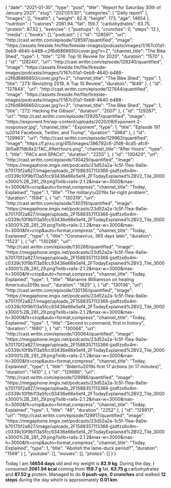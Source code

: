 {
    "date": "2021-01-30",
    "type": "post",
    "title": "Report for Saturday 30th of January 2021",
    "slug": "2021\/01\/30",
    "categories": [
        "Daily report"
    ],
    "images": [],
    "health": {
        "weight": 82.9,
        "height": 173,
        "age": 14654
    },
    "nutrition": {
        "calories": 2061.94,
        "fat": 159.7,
        "carbohydrates": 63.75,
        "protein": 87.52
    },
    "exercise": {
        "pushups": 0,
        "crunches": 0,
        "steps": 12
    },
    "media": {
        "books": [],
        "podcast": [
            {
                "id": "128597",
                "url": "http:\/\/cast.writtn.com\/episode\/128597\/quantified",
                "image": "https:\/\/assets.fireside.fm\/file\/fireside-images\/podcasts\/images\/1\/167c01a1-0eb9-4640-b488-c2f6d6866650\/cover.jpg?v=2",
                "channel_title": "The Bike Shed",
                "type": 1,
                "title": "274: Top 10 Review for 2020",
                "duration": "1570"
            },
            {
                "id": "128240",
                "url": "http:\/\/cast.writtn.com\/episode\/128240\/quantified",
                "image": "https:\/\/assets.fireside.fm\/file\/fireside-images\/podcasts\/images\/1\/167c01a1-0eb9-4640-b488-c2f6d6866650\/cover.jpg?v=2",
                "channel_title": "The Bike Shed",
                "type": 1,
                "title": "273: Revisiting 2019, A Top 10 Review",
                "duration": "1649"
            },
            {
                "id": "127844",
                "url": "http:\/\/cast.writtn.com\/episode\/127844\/quantified",
                "image": "https:\/\/assets.fireside.fm\/file\/fireside-images\/podcasts\/images\/1\/167c01a1-0eb9-4640-b488-c2f6d6866650\/cover.jpg?v=2",
                "channel_title": "The Bike Shed",
                "type": 1,
                "title": "272: Hacking the Gibson",
                "duration": "2007"
            },
            {
                "id": "129267",
                "url": "http:\/\/cast.writtn.com\/episode\/129267\/quantified",
                "image": "https:\/\/exponent.fm\/wp-content\/uploads\/2020\/08\/Exponent-2-nosponsor.jpg",
                "channel_title": "Exponent",
                "type": 1,
                "title": "Episode 191 \u2014 Facebook, Twitter, and Trump",
                "duration": "3984"
            },
            {
                "id": "129963",
                "url": "http:\/\/cast.writtn.com\/episode\/129963\/quantified",
                "image": "https:\/\/f.prxu.org\/415\/images\/396792c6-2fd8-4cd5-afc9-3b5a87fdb8a2\/TAC_AfterHours.png",
                "channel_title": "After Hours",
                "type": 1,
                "title": "PACs and SPACs!",
                "duration": "2255"
            },
            {
                "id": "130429",
                "url": "http:\/\/cast.writtn.com\/episode\/130429\/quantified",
                "image": "https:\/\/megaphone.imgix.net\/podcasts\/23d52a2a-1c5f-11ea-9a0e-b70170f2a827\/image\/uploads_2F1588357113366-jjsdfzx6x4m-c0339c10f9b113a5fcc93436e66e5ef4_2FTodayExplained%2BV2_Tile_3000x3000%2B_281_29.png?ixlib=rails-2.1.2&max-w=3000&max-h=3000&fit=crop&auto=format,compress",
                "channel_title": "Today, Explained",
                "type": 1,
                "title": "The military\u2019s far-right problem",
                "duration": "1594"
            },
            {
                "id": "130319",
                "url": "http:\/\/cast.writtn.com\/episode\/130319\/quantified",
                "image": "https:\/\/megaphone.imgix.net\/podcasts\/23d52a2a-1c5f-11ea-9a0e-b70170f2a827\/image\/uploads_2F1588357113366-jjsdfzx6x4m-c0339c10f9b113a5fcc93436e66e5ef4_2FTodayExplained%2BV2_Tile_3000x3000%2B_281_29.png?ixlib=rails-2.1.2&max-w=3000&max-h=3000&fit=crop&auto=format,compress",
                "channel_title": "Today, Explained",
                "type": 1,
                "title": "Coronavirus, 365 days later",
                "duration": "1523"
            },
            {
                "id": "130266",
                "url": "http:\/\/cast.writtn.com\/episode\/130266\/quantified",
                "image": "https:\/\/megaphone.imgix.net\/podcasts\/23d52a2a-1c5f-11ea-9a0e-b70170f2a827\/image\/uploads_2F1588357113366-jjsdfzx6x4m-c0339c10f9b113a5fcc93436e66e5ef4_2FTodayExplained%2BV2_Tile_3000x3000%2B_281_29.png?ixlib=rails-2.1.2&max-w=3000&max-h=3000&fit=crop&auto=format,compress",
                "channel_title": "Today, Explained",
                "type": 1,
                "title": "Marianne Williamson on healing America\u2019s soul",
                "duration": "1625"
            },
            {
                "id": "130136",
                "url": "http:\/\/cast.writtn.com\/episode\/130136\/quantified",
                "image": "https:\/\/megaphone.imgix.net\/podcasts\/23d52a2a-1c5f-11ea-9a0e-b70170f2a827\/image\/uploads_2F1588357113366-jjsdfzx6x4m-c0339c10f9b113a5fcc93436e66e5ef4_2FTodayExplained%2BV2_Tile_3000x3000%2B_281_29.png?ixlib=rails-2.1.2&max-w=3000&max-h=3000&fit=crop&auto=format,compress",
                "channel_title": "Today, Explained",
                "type": 1,
                "title": "Second in command, first in history",
                "duration": "1660"
            },
            {
                "id": "130064",
                "url": "http:\/\/cast.writtn.com\/episode\/130064\/quantified",
                "image": "https:\/\/megaphone.imgix.net\/podcasts\/23d52a2a-1c5f-11ea-9a0e-b70170f2a827\/image\/uploads_2F1588357113366-jjsdfzx6x4m-c0339c10f9b113a5fcc93436e66e5ef4_2FTodayExplained%2BV2_Tile_3000x3000%2B_281_29.png?ixlib=rails-2.1.2&max-w=3000&max-h=3000&fit=crop&auto=format,compress",
                "channel_title": "Today, Explained",
                "type": 1,
                "title": "Biden\u2019s first 17 actions (in 17 minutes)",
                "duration": "1410"
            },
            {
                "id": "129986",
                "url": "http:\/\/cast.writtn.com\/episode\/129986\/quantified",
                "image": "https:\/\/megaphone.imgix.net\/podcasts\/23d52a2a-1c5f-11ea-9a0e-b70170f2a827\/image\/uploads_2F1588357113366-jjsdfzx6x4m-c0339c10f9b113a5fcc93436e66e5ef4_2FTodayExplained%2BV2_Tile_3000x3000%2B_281_29.png?ixlib=rails-2.1.2&max-w=3000&max-h=3000&fit=crop&auto=format,compress",
                "channel_title": "Today, Explained",
                "type": 1,
                "title": "46",
                "duration": "2252"
            },
            {
                "id": "129917",
                "url": "http:\/\/cast.writtn.com\/episode\/129917\/quantified",
                "image": "https:\/\/megaphone.imgix.net\/podcasts\/23d52a2a-1c5f-11ea-9a0e-b70170f2a827\/image\/uploads_2F1588357113366-jjsdfzx6x4m-c0339c10f9b113a5fcc93436e66e5ef4_2FTodayExplained%2BV2_Tile_3000x3000%2B_281_29.png?ixlib=rails-2.1.2&max-w=3000&max-h=3000&fit=crop&auto=format,compress",
                "channel_title": "Today, Explained",
                "type": 1,
                "title": "Abolish the lame-duck period?",
                "duration": "1569"
            }
        ],
        "youtube": [],
        "movies": [],
        "photos": []
    }
}

Today I am <strong>14654 days</strong> old and my weight is <strong>82.9 kg</strong>. During the day, I consumed <strong>2061.94 kcal</strong> coming from <strong>159.7 g</strong> fat, <strong>63.75 g</strong> carbohydrates and <strong>87.52 g</strong> protein. Managed to do <strong>0 push-ups</strong>, <strong>0 crunches</strong> and walked <strong>12 steps</strong> during the day which is approximately <strong>0.01 km</strong>.